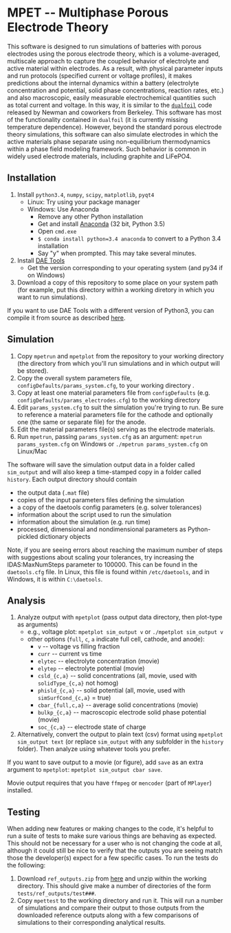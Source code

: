 # MPET -- Multiphase Porous Electrode Theory

This software is designed to run simulations of batteries with porous electrodes using the porous
electrode theory, which is a volume-averaged, multiscale approach to capture the coupled behavior
of electrolyte and active material within electrodes. As a result, with physical parameter inputs
and run protocols (specified current or voltage profiles), it makes predictions about the internal
dynamics within a battery (electrolyte concentration and potential, solid phase concentrations,
reaction rates, etc.) and also macroscopic, easily measurable electrochemical quantities such as
total current and voltage. In this way, it is similar to the
[`dualfoil`](http://www.cchem.berkeley.edu/jsngrp/fortran.html) code released by Newman and coworkers
from Berkeley. This software has most of the functionality contained in `dualfoil` (it is currently
missing temperature dependence). However, beyond the standard porous electrode theory
simulations, this software can also simulate electrodes in which the active materials phase
separate using non-equilibrium thermodynamics within a phase field modeling framework. Such
behavior is common in widely used electrode materials, including graphite and LiFePO4.

## Installation

1.  Install `python3.4`, `numpy`, `scipy`, `matplotlib`, `pyqt4`
    - Linux: Try using your package manager
    - Windows: Use Anaconda
      - Remove any other Python installation
      - Get and install [Anaconda](https://www.continuum.io/downloads) (32 bit, Python 3.5)
      - Open `cmd.exe`
      - `$ conda install python=3.4 anaconda` to convert to a Python 3.4 installation
      - Say "y" when prompted. This may take several minutes.
2.  Install [DAE Tools](https://sourceforge.net/projects/daetools/files/1.4.0)
    - Get the version corresponding to your operating system (and py34 if on Windows)
3.  Download a copy of this repository to some place on your system path (for example, put this
    directory within a working diretory in which you want to run simulations).

If you want to use DAE Tools with a different version of Python3, you can compile it from source as
described [here](http://daetools.com/docs/getting_daetools.html).

## Simulation

1.  Copy `mpetrun` and `mpetplot` from the repository to your working directory (the directory from
    which you'll run simulations and in which output will be stored).
2.  Copy the overall system parameters file,
    `configDefaults/params_system.cfg`, to your working directory .
3.  Copy at least one material parameters file from `configDefaults`
    (e.g. `configDefaults/params_electrodes.cfg`) to the working directory
4.  Edit `params_system.cfg` to suit the simulation you're trying to run. Be
    sure to reference a material parameters file for the cathode and
    optionally one (the same or separate file) for the anode.
5.  Edit the material parameters file(s) serving as the electrode
    materials.
6.  Run `mpetrun`, passing `params_system.cfg` as an argument:
    `mpetrun params_system.cfg` on Windows or `./mpetrun params_system.cfg` on Linux/Mac

The software will save the simulation output data in a folder called `sim_output` and will also
keep a time-stamped copy in a folder called `history`. Each output directory should contain
- the output data (`.mat` file)
- copies of the input parameters files defining the simulation
- a copy of the daetools config parameters (e.g. solver tolerances)
- information about the script used to run the simulation
- information about the simulation (e.g. run time)
- processed, dimensional and nondimensional parameters as
  Python-pickled dictionary objects

Note, if you are seeing errors about reaching the maximum number of steps with suggestions about
scaling your tolerances, try increasing the IDAS:MaxNumSteps parameter to 100000. This can be found
in the `daetools.cfg` file. In Linux, this file is found within `/etc/daetools`, and in Windows, it
is within `C:\daetools`.

## Analysis

1.  Analyze output with `mpetplot` (pass output data directory, then
    plot-type as arguments)
    - e.g., voltage plot: `mpetplot sim_output v` or `./mpetplot sim_output v`
    - other options (`full`, `c`, `a` indicate full cell, cathode, and anode):
      - `v` -- voltage vs filling fraction
      - `curr` -- current vs time
      - `elytec` -- electrolyte concentration (movie)
      - `elytep` -- electrolyte potential (movie)
      - `csld_{c,a}` -- solid concentrations (all, movie, used with `solidType_{c,a}` not homog)
      - `phisld_{c,a}` -- solid potential (all, movie, used with `simSurfCond_{c,a}` = true)
      - `cbar_{full,c,a}` -- average solid concentrations (movie)
      - `bulkp_{c,a}` -- macroscopic electrode solid phase potential (movie)
      - `soc_{c,a}` -- electrode state of charge
2.  Alternatively, convert the output to plain text (csv) format using
    `mpetplot sim_output text` (or replace `sim_output` with
    any subfolder in the `history` folder). Then analyze using whatever
    tools you prefer.

If you want to save output to a movie (or figure), add `save` as an extra
argument to `mpetplot`: `mpetplot sim_output cbar save`.

Movie output requires that you have `ffmpeg` or `mencoder` (part of
`MPlayer`) installed.

## Testing

When adding new features or making changes to the code, it's helpful
to run a suite of tests to make sure various things are behaving as
expected. This should not be necessary for a user who is not changing
the code at all, although it could still be nice to verify that the
outputs you are seeing match those the developer(s) expect for a few
specific cases. To run the tests do the following:

1. Download `ref_outputs.zip` from
   [here](http://mit.edu/smithrb/www/ref_outputs.zip) and unzip within
   the working directory. This should give make a number of
   directories of the form `tests/ref_outputs/test###`.
2. Copy `mpettest` to the working directory and run it. This will
   run a number of simulations and compare their output to those
   outputs from the downloaded reference outputs along with a few
   comparisons of simulations to their corresponding analytical
   results.
